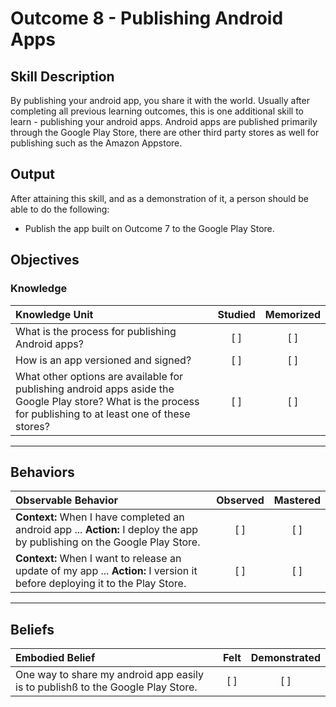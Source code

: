 # Outcome 8 - Publishing Android Apps

## Skill Description
By publishing your android app, you share it with the world. Usually after completing all previous learning outcomes, this is one additional skill to learn - publishing your android apps. Android apps are published primarily through the Google Play Store, there are other third party stores as well for publishing such as the Amazon Appstore.

## Output
After attaining this skill, and as a demonstration of it, a person should be able to do the following:
- Publish the app built on Outcome 7 to the Google Play Store.

## Objectives

### Knowledge

| Knowledge Unit   |      Studied      | Memorized |
|:-------------|:------------------:|:--------:|
| What is the process for publishing Android apps?| [ ] | [ ] |
| How is an app versioned and signed? | [ ] | [ ] |
| What other options are available for publishing android apps aside the Google Play store? What is the process for publishing to at least one of these stores? | [ ] | [ ] |

----------

## **Behaviors**

| Observable Behavior   |      Observed      | Mastered |
|:-------------|:------------------:|:--------:|
| **Context:** When I have completed an android app ... **Action:** I deploy the app by publishing on the Google Play Store. | [ ] | [ ]  |
| **Context:** When I want to release an update of my app ... **Action:** I version it before deploying it to the Play Store.  | [ ] | [ ]  |

----------

## **Beliefs**

| Embodied Belief   |      Felt      | Demonstrated |
|:-------------|:------------------:|:--------:|
| One way to share my android app easily is to publishß to the Google Play Store.| [ ] | [ ]  |